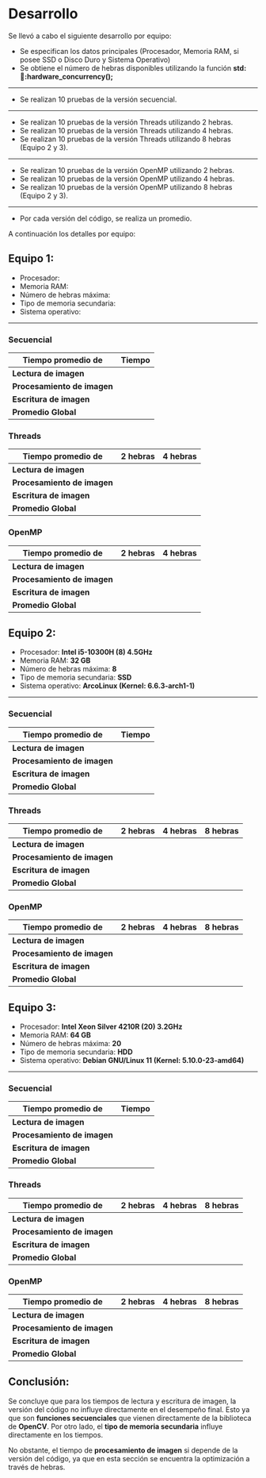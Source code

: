 # Desarrollo
Se llevó a cabo el siguiente desarrollo por equipo:
* Se especifican los datos principales (Procesador, Memoria RAM, si posee SSD o Disco Duro y Sistema Operativo)
* Se obtiene el número de hebras disponibles utilizando la función **std::thread::hardware_concurrency();**
---------------------------------------------------
* Se realizan 10 pruebas de la versión secuencial.
---------------------------------------------------
* Se realizan 10 pruebas de la versión Threads utilizando 2 hebras.
* Se realizan 10 pruebas de la versión Threads utilizando 4 hebras.
* Se realizan 10 pruebas de la versión Threads utilizando 8 hebras (Equipo 2 y 3).
---------------------------------------------------
* Se realizan 10 pruebas de la versión OpenMP utilizando 2 hebras.
* Se realizan 10 pruebas de la versión OpenMP utilizando 4 hebras.
* Se realizan 10 pruebas de la versión OpenMP utilizando 8 hebras (Equipo 2 y 3).
---------------------------------------------------
* Por cada versión del código, se realiza un promedio.

A continuación los detalles por equipo:

## Equipo 1:

* Procesador:
* Memoria RAM:
* Número de hebras máxima:
* Tipo de memoria secundaria:
* Sistema operativo:
---------------------------------------------------
### Secuencial
| Tiempo promedio de  | Tiempo |
| ------------- | ------------- |
| **Lectura de imagen**  | |
| **Procesamiento de imagen**  | |
| **Escritura de imagen**  | |
| **Promedio Global** | |

### Threads
| Tiempo promedio de  | 2 hebras | 4 hebras |
| ------------- | ------------- | ------------- |
| **Lectura de imagen**  | | |
| **Procesamiento de imagen**  | | |
| **Escritura de imagen**  | | |
| **Promedio Global** | | |

### OpenMP
| Tiempo promedio de  | 2 hebras | 4 hebras |
| ------------- | ------------- | ------------- |
| **Lectura de imagen**  | | |
| **Procesamiento de imagen**  | | |
| **Escritura de imagen**  | | |
| **Promedio Global** | | |

## Equipo 2:
* Procesador: **Intel i5-10300H (8) 4.5GHz**
* Memoria RAM: **32 GB**
* Número de hebras máxima: **8**
* Tipo de memoria secundaria: **SSD**
* Sistema operativo: **ArcoLinux (Kernel: 6.6.3-arch1-1)**
---------------------------------------------------
### Secuencial
| Tiempo promedio de  | Tiempo |
| ------------- | ------------- |
| **Lectura de imagen**  | |
| **Procesamiento de imagen**  | |
| **Escritura de imagen**  | |
| **Promedio Global** | |

### Threads
| Tiempo promedio de  | 2 hebras | 4 hebras | 8 hebras |
| ------------- | ------------- | ------------- | ------------- |
| **Lectura de imagen**  | | | |
| **Procesamiento de imagen**  | | | |
| **Escritura de imagen**  | | | |
| **Promedio Global** | | | |

### OpenMP
| Tiempo promedio de  | 2 hebras | 4 hebras | 8 hebras |
| ------------- | ------------- | ------------- | ------------- |
| **Lectura de imagen**  | | | |
| **Procesamiento de imagen**  | | | |
| **Escritura de imagen**  | | | |
| **Promedio Global** | | | |


## Equipo 3:

* Procesador: **Intel Xeon Silver 4210R (20) 3.2GHz**
* Memoria RAM: **64 GB**
* Número de hebras máxima: **20**
* Tipo de memoria secundaria: **HDD**
* Sistema operativo: **Debian GNU/Linux 11 (Kernel: 5.10.0-23-amd64)**
---------------------------------------------------
### Secuencial
| Tiempo promedio de  | Tiempo |
| ------------- | ------------- |
| **Lectura de imagen**  | |
| **Procesamiento de imagen**  | |
| **Escritura de imagen**  | |
| **Promedio Global** | |

### Threads
| Tiempo promedio de  | 2 hebras | 4 hebras | 8 hebras |
| ------------- | ------------- | ------------- | ------------- |
| **Lectura de imagen**  | | | |
| **Procesamiento de imagen**  | | | |
| **Escritura de imagen**  | | | |
| **Promedio Global** | | | |

### OpenMP
| Tiempo promedio de  | 2 hebras | 4 hebras | 8 hebras |
| ------------- | ------------- | ------------- | ------------- |
| **Lectura de imagen**  | | | |
| **Procesamiento de imagen**  | | | |
| **Escritura de imagen**  | | | |
| **Promedio Global** | | | |
## Conclusión:

Se concluye que para los tiempos de lectura y escritura de imagen, la versión del código no influye directamente en el desempeño final. Esto ya que son **funciones secuenciales** que vienen directamente de la biblioteca de **OpenCV**. Por otro lado, el **tipo de memoria secundaria** influye directamente en los tiempos.

No obstante, el tiempo de **procesamiento de imagen** si depende de la versión del código, ya que en esta sección se encuentra la optimización a través de hebras.